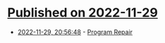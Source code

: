# [Published on 2022-11-29](index.md)

* [2022-11-29, 20:56:48](https://news.ycombinator.com/item?id=33793174) - [Program Repair](https://arxiv.org/abs/2211.12787)
